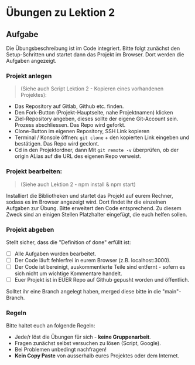 # Übungen zu Lektion 2

## Aufgabe

Die Übungsbeschreibung ist im Code integriert. Bitte folgt zunächst den Setup-Schritten und startet dann das Projekt im Browser. Dort werden die Aufgaben angezeigt.

### Projekt anlegen

> (Siehe auch Script Lektion 2 - Kopieren eines vorhandenen Projektes):

- Das Repository auf Gitlab, Github etc. finden.
- Den Fork-Button (Projekt-Hauptseite, nahe Projektnamen) klicken
- Ziel-Repository angeben, dieses sollte der eigene Git-Account sein. Prozess abschliessen. Das Repo wird geforkt.
- Clone-Button im eigenen Repository, SSH Link kopieren
- Terminal / Konsole öffnen: `git clone` + den kopierten Link eingeben und bestätigen. Das Repo wird geclont.
- Cd in den Projektordner, dann Mit `git remote -v` überprüfen, ob der origin ALias auf die URL des eigenen Repo verweist.

### Projekt bearbeiten:

> (Siehe auch Lektion 2 - npm install & npm start)

Installiert die Bibliotheken und startet das Projekt auf eurem Rechner, sodass es im Browser angezeigt wird. Dort findet ihr die einzelnen Aufgaben zur Übung. Bitte erweitert den Code entsprechend. Zu diesem Zweck sind an einigen Stellen Platzhalter eingefügt, die euch helfen sollen.

### Projekt abgeben

Stellt sicher, dass die "Definition of done" erfüllt ist:

- [ ] Alle Aufgaben wurden bearbeitet.
- [ ] Der Code läuft fehlerfrei in eurem Browser (z.B. localhost:3000).
- [ ] Der Code ist bereinigt, auskommentierte Teile sind entfernt - sofern es sich nicht um wichtige Kommentare handelt.
- [ ] Euer Projekt ist in EUER Repo auf Github gepusht worden und öffentlich.

Solltet ihr eine Branch angelegt haben, merged diese bitte in die "main"-Branch.

### Regeln

Bitte haltet euch an folgende Regeln:

- Jede/r löst die Übungen für sich - **keine Gruppenarbeit**.
- Fragen zunächst selbst versuchen zu lösen (Script, Google).
- Bei Problemen unbedingt nachfragen!
- **Kein Copy Paste** von ausserhalb eures Projektes oder dem Internet.
